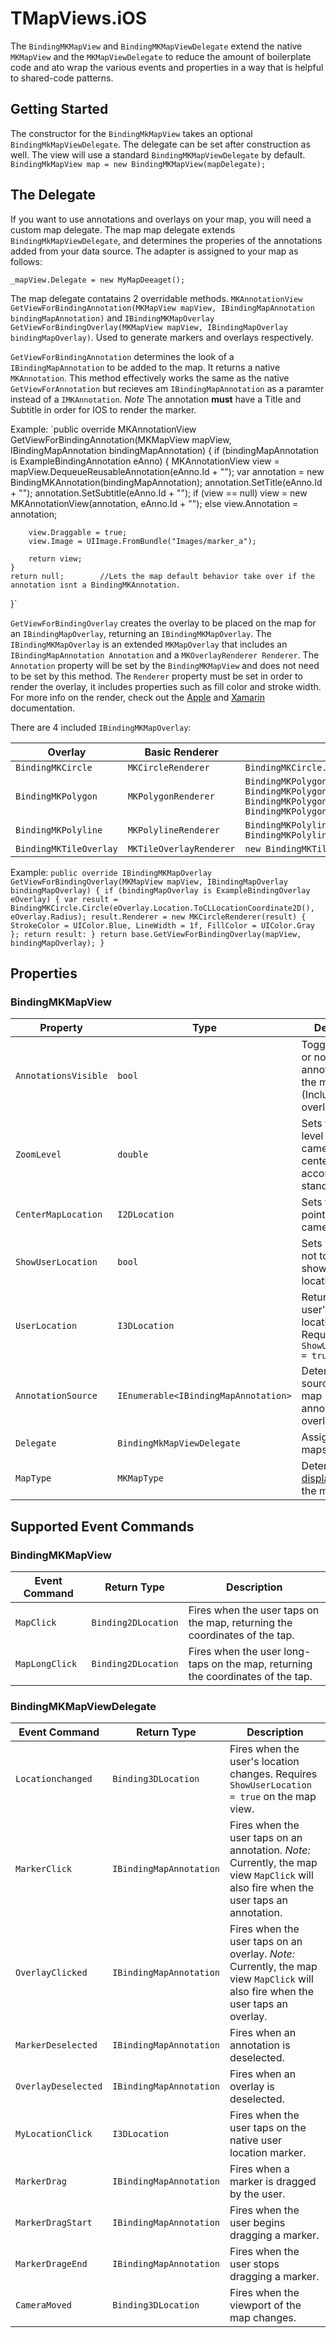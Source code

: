 # TMapViews.iOS

The `BindingMKMapView` and `BindingMKMapViewDelegate` extend the native `MKMapView` and the `MKMapViewDelegate` to reduce the amount of boilerplate code and ato wrap the various events and properties in a way that is helpful to shared-code patterns.

## Getting Started
The constructor for the `BindingMkMapView` takes an optional `BindingMkMapViewDelegate`. The delegate can be set after construction as well. The view will use a standard `BindingMKMapViewDelegate` by default.
`BindingMkMapView map = new BindingMKMapView(mapDelegate);`

## The Delegate
If you want to use annotations and overlays on your map, you will need a custom map delegate. The map map delegate extends `BindingMkMapViewDelegate`, and determines the properies of the annotations added from your data source. The adapter is assigned to your map as follows:

`_mapView.Delegate = new MyMapDeeaget();`

The map delegate contatains 2 overridable methods. `MKAnnotationView GetViewForBindingAnnotation(MKMapView mapView, IBindingMapAnnotation bindingMapAnnotation)` and `IBindingMKMapOverlay GetViewForBindingOverlay(MKMapView mapView, IBindingMapOverlay bindingMapOverlay)`. Used to generate markers and overlays respectively.

`GetViewForBindingAnnotation` determines the look of a `IBindingMapAnnotation` to be added to the map. It returns a native `MKAnnotation`. This method effectively works the same as the native `GetViewForAnnotation` but recieves am `IBindingMapAnnotation` as a paramter instead of a `IMKAnnotation`.
*Note* The annotation **must** have a Title and Subtitle in order for IOS to render the marker.

Example:
`public override MKAnnotationView GetViewForBindingAnnotation(MKMapView mapView, IBindingMapAnnotation bindingMapAnnotation)
{
    if (bindingMapAnnotation is ExampleBindingAnnotation eAnno)
    {
        MKAnnotationView view = mapView.DequeueReusableAnnotation(eAnno.Id + "");
        var annotation = new BindingMKAnnotation(bindingMapAnnotation);
        annotation.SetTitle(eAnno.Id + "");
        annotation.SetSubtitle(eAnno.Id + "");
        if (view == null)
            view = new MKAnnotationView(annotation, eAnno.Id + "");
        else
            view.Annotation = annotation;

        view.Draggable = true;
        view.Image = UIImage.FromBundle("Images/marker_a");

        return view;
    }
    return null;        //Lets the map default behavior take over if the annotation isnt a BindingMKAnnotation.
}`

`GetViewForBindingOverlay` creates the overlay to be placed on the map for an `IBindingMapOverlay`, returning an `IBindingMKMapOverlay`.
The `IBindingMKMapOverlay` is an extended `MKMapOverlay` that includes an `IBindingMapAnnotation Annotation` and a `MKOverlayRenderer Renderer`.
The `Annotation` property will be set by the `BindingMKMapView` and does not need to be set by this method.
The `Renderer` property must be set in order to render the overlay, it includes properties such as fill color and stroke width.
    For more info on the render, check out the [Apple](https://developer.apple.com/documentation/mapkit/mkoverlayrenderer) and [Xamarin](https://developer.xamarin.com/api/type/MonoTouch.MapKit.MKOverlayRenderer/) documentation.

There are 4 included `IBindingMKMapOverlay`:

|Overlay               |Basic Renderer         |Creation Method                                                                   |
|----------------------|-----------------------|----------------------------------------------------------------------------------|
|`BindingMKCircle`     |`MKCircleRenderer`     |`BindingMKCircle.Circle(/*CLLocationCoordinate2D*/centerCoord,/*double*/radius);`|
|`BindingMKPolygon`    |`MKPolygonRenderer`    |`BindingMKPolygon.FromCoordinates(/*CLLocationCoordinate2D[]*/coords);` `BindingMKPolygon.FromCoordinates(/*CLLocationCoordinate2D[]*/coords,/*MKPolygon[]*/interiorPolygons);` `BindingMKPolygon.FromPoints(/*MKMapPoints[]*/points);` `BindingMKPolygon.FromPoints(/*MKMapPoints[]*/points,/*MKPolygon[]*/interiorPolygons);`|
|`BindingMKPolyline`   |`MKPolylineRenderer`   |`BindingMKPolyline.FromCoordinates(/*CLLocationCoordinate2D[]*/coords);` `BindingMKPolyline.FromPoints(/*MKMapPoint[]*/points);`|
|`BindingMKTileOverlay`|`MKTileOverlayRenderer`|`new BindingMKTileOverlay(/*string*/URLTemplate);`|

Example:
`public override IBindingMKMapOverlay GetViewForBindingOverlay(MKMapView mapView, IBindingMapOverlay bindingMapOverlay)
{
    if (bindingMapOverlay is ExampleBindingOverlay eOverlay)
    {
        var result = BindingMKCircle.Circle(eOverlay.Location.ToCLLocationCoordinate2D(), eOverlay.Radius);
        result.Renderer = new MKCircleRenderer(result)
        {
            StrokeColor = UIColor.Blue,
            LineWidth = 1f,
            FillColor = UIColor.Gray
        };
        return result:
    }
    return base.GetViewForBindingOverlay(mapView, bindingMapOverlay);
}`

## Properties
### BindingMKMapView

|Property|Type|Description|
|--------------------|------------------------------------|------------------------------------------------------------------------|
|`AnnotationsVisible`|`bool`                              |Toggles whether or not to show annotations on the map view. (Including overlays)|
|`ZoomLevel`         |`double`                            |Sets the zoom level of the camera when centering, according to IOS standard.|
|`CenterMapLocation` |`I2DLocation`                       |Sets the center point of the camera.|
|`ShowUserLocation`  |`bool`                              |Sets whether or not to track and show user location.|
|`UserLocation`      |`I3DLocation`                       |Returns the user's current location. Requires `ShowUserLocation = true;`|
|`AnnotationSource`  |`IEnumerable<IBindingMapAnnotation>`|Determines the source of the map annoptations and overlays.|
|`Delegate`          |`BindingMkMapViewDelegate`          |Assigns the maps delegat.|
|`MapType`           |`MKMapType`                         |Determines the [display type](https://developer.apple.com/documentation/mapkit/mkmaptype) of the map.|

## Supported Event Commands
### BindingMKMapView

|Event Command|Return Type|Description|
|--------------|-------------------|-------------------------------------------------------------------------------|
|`MapClick`    |`Binding2DLocation`|Fires when the user taps on the map, returning the coordinates of the tap.     |
|`MapLongClick`|`Binding2DLocation`|Fires when the user long-taps on the map, returning the coordinates of the tap.|

### BindingMKMapViewDelegate

|Event Command|Return Type|Description|
|-------------------|-----------------------|--------------------------------------------------------------------------------|
|`Locationchanged`  |`Binding3DLocation`    |Fires when the user's location changes. Requires `ShowUserLocation = true` on the map view.|
|`MarkerClick`      |`IBindingMapAnnotation`|Fires when the user taps on an annotation. *Note:* Currently, the map view `MapClick` will also fire when the user taps an annotation.|
|`OverlayClicked`   |`IBindingMapAnnotation`|Fires when the user taps on an overlay. *Note:* Currently, the map view `MapClick` will also fire when the user taps an overlay.|
|`MarkerDeselected` |`IBindingMapAnnotation`|Fires when an annotation is deselected.|
|`OverlayDeselected`|`IBindingMapAnnotation`|Fires when an overlay is deselected.|
|`MyLocationClick`  |`I3DLocation`          |Fires when the user taps on the native user location marker.|
|`MarkerDrag`       |`IBindingMapAnnotation`|Fires when a marker is dragged by the user.|
|`MarkerDragStart`  |`IBindingMapAnnotation`|Fires when the user begins dragging a marker.|
|`MarkerDrageEnd`   |`IBindingMapAnnotation`|Fires when the user stops dragging a marker.|
|`CameraMoved`      |`Binding3DLocation`    |Fires when the viewport of the map changes.|
